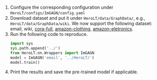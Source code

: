 1. Configure the corresponding configuration under `HeroLT/configs/ImGAGN/config.yaml`
2. Download dataset and put it under `HeroLT/data/GraphData/`, e.g., `HeroLT/data/GraphData/wiki`.
We now support the following dataset: email, wiki, [cora-full](https://github.com/Leo-Q-316/ImGAGN/tree/main/dataset/cora), [amazon-clothing](https://github.com/kaize0409/GPN_Graph-Few-shot/tree/master/few_shot_data), [amazon-eletronics](https://github.com/kaize0409/GPN_Graph-Few-shot/tree/master/few_shot_data).
3. Run the following code to reproduce.
   ```python
   import sys
   sys.path.append('../')  
   from HeroLT.nn.Wrappers import ImGAGN
   model = ImGAGN('email', '../HeroLT/')
   model.train()
   ```
4. Print the results and save the pre-trained model if applicable.